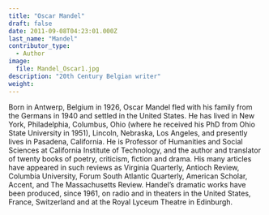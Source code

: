 ```yaml
---
title: "Oscar Mandel"
draft: false
date: 2011-09-08T04:23:01.000Z
last_name: "Mandel"
contributor_type:
  - Author
image:
  file: Mandel_Oscar1.jpg
description: "20th Century Belgian writer"
weight:
---
```


Born in Antwerp, Belgium in 1926, Oscar Mandel fled with his family from the Germans in 1940 and settled in the United States. He has lived in New York, Philadelphia, Columbus, Ohio (where he received his PhD from Ohio State University in 1951), Lincoln, Nebraska, Los Angeles, and presently lives in Pasadena, California. He is Professor of Humanities and Social Sciences at California Institute of Technology, and the author and translator of twenty books of poetry, criticism, fiction and drama. His many articles have appeared in such reviews as Virginia Quarterly, Antioch Review, Columbia University, Forum South Atlantic Quarterly, American Scholar, Accent, and The Massachusetts Review. Handel’s dramatic works have been produced, since 1961, on radio and in theaters in the United States, France, Switzerland and at the Royal Lyceum Theatre in Edinburgh.

